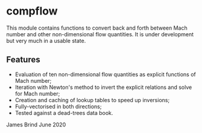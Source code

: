 # compflow

This module contains functions to convert back and forth between Mach number
and other non-dimensional flow quantities. It is under development but very
much in a usable state.

## Features
* Evaluation of ten non-dimensional flow quantities as explicit functions of Mach number;
* Iteration with Newton's method to invert the explicit relations and solve for Mach number;
* Creation and caching of lookup tables to speed up inversions;
* Fully-vectorised in both directions;
* Tested against a dead-trees data book.

James Brind
June 2020
